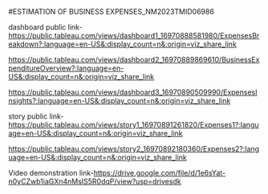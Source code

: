 #ESTIMATION OF BUSINESS EXPENSES_NM2023TMID06986

dashboard public link-https://public.tableau.com/views/dashboard1_16970888581980/ExpensesBreakdown?:language=en-US&:display_count=n&:origin=viz_share_link

https://public.tableau.com/views/dashboard2_16970889869610/BusinessExpenditureOverview?:language=en-US&:display_count=n&:origin=viz_share_link

https://public.tableau.com/views/dashboard3_16970890509990/ExpensesInsights?:language=en-US&:display_count=n&:origin=viz_share_link



story public link-https://public.tableau.com/views/story1_16970891261820/Expenses1?:language=en-US&:display_count=n&:origin=viz_share_link

https://public.tableau.com/views/story2_16970892180360/Expenses2?:language=en-US&:display_count=n&:origin=viz_share_link


Video demonstration link-https://drive.google.com/file/d/1e6sYat-n0yCZwb1iaGXn4nMsIS5R0dqP/view?usp=drivesdk
